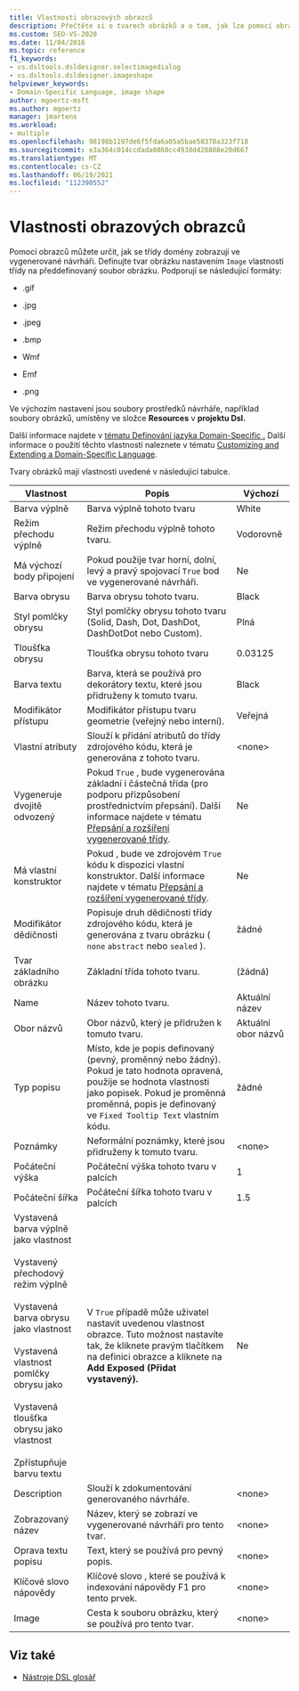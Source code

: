 ```yaml
---
title: Vlastnosti obrazových obrazců
description: Přečtěte si o tvarech obrázků a o tom, jak lze pomocí obrazců určit, jak se třídy domény zobrazují ve vygenerované návrháři.
ms.custom: SEO-VS-2020
ms.date: 11/04/2016
ms.topic: reference
f1_keywords:
- vs.dsltools.dsldesigner.selectimagedialog
- vs.dsltools.dsldesigner.imageshape
helpviewer_keywords:
- Domain-Specific Language, image shape
author: mgoertz-msft
ms.author: mgoertz
manager: jmartens
ms.workload:
- multiple
ms.openlocfilehash: 98198b1197de6f5fda6a05a5bae58378a323f718
ms.sourcegitcommit: e3a364c014ccdada0860cc4930d428808e20d667
ms.translationtype: MT
ms.contentlocale: cs-CZ
ms.lasthandoff: 06/19/2021
ms.locfileid: "112390552"
---
```

# <a name="properties-of-image-shapes"></a>Vlastnosti obrazových obrazců

Pomocí obrazců můžete určit, jak se třídy domény zobrazují ve vygenerované návrháři. Definujte tvar obrázku nastavením `Image` vlastnosti třídy na předdefinovaný soubor obrázku. Podporují se následující formáty:

- .gif

- .jpg

- .jpeg

- .bmp

- Wmf

- Emf

- .png

Ve výchozím nastavení jsou soubory prostředků návrháře, například soubory obrázků, umístěny ve složce **Resources** v **projektu Dsl.**

Další informace najdete v [tématu Definování jazyka Domain-Specific .](../modeling/how-to-define-a-domain-specific-language.md) Další informace o použití těchto vlastností naleznete v tématu [Customizing and Extending a Domain-Specific Language](../modeling/customizing-and-extending-a-domain-specific-language.md).

Tvary obrázků mají vlastnosti uvedené v následující tabulce.

|Vlastnost|Popis|Výchozí|
|-|-|-|
|Barva výplně|Barva výplně tohoto tvaru|White|
|Režim přechodu výplně|Režim přechodu výplně tohoto tvaru.|Vodorovně|
|Má výchozí body připojení|Pokud použije tvar horní, dolní, levý a pravý spojovací `True` bod ve vygenerované návrháři.|Ne|
|Barva obrysu|Barva obrysu tohoto tvaru.|Black|
|Styl pomlčky obrysu|Styl pomlčky obrysu tohoto tvaru (Solid, Dash, Dot, DashDot, DashDotDot nebo Custom).|Plná|
|Tloušťka obrysu|Tloušťka obrysu tohoto tvaru|0.03125|
|Barva textu|Barva, která se používá pro dekorátory textu, které jsou přidruženy k tomuto tvaru.|Black|
|Modifikátor přístupu|Modifikátor přístupu tvaru geometrie (veřejný nebo interní).|Veřejná|
|Vlastní atributy|Slouží k přidání atributů do třídy zdrojového kódu, která je generována z tohoto tvaru.|\<none>|
|Vygeneruje dvojitě odvozený|Pokud `True` , bude vygenerována základní i částečná třída (pro podporu přizpůsobení prostřednictvím přepsání). Další informace najdete v tématu [Přepsání a rozšíření vygenerované třídy](../modeling/overriding-and-extending-the-generated-classes.md).|Ne|
|Má vlastní konstruktor|Pokud , bude ve zdrojovém `True` kódu k dispozici vlastní konstruktor. Další informace najdete v tématu [Přepsání a rozšíření vygenerované třídy](../modeling/overriding-and-extending-the-generated-classes.md).|Ne|
|Modifikátor dědičnosti|Popisuje druh dědičnosti třídy zdrojového kódu, která je generována z tvaru obrázku ( `none` `abstract` nebo `sealed` ).|žádné|
|Tvar základního obrázku|Základní třída tohoto tvaru.|(žádná)|
|Name|Název tohoto tvaru.|Aktuální název|
|Obor názvů|Obor názvů, který je přidružen k tomuto tvaru.|Aktuální obor názvů|
|Typ popisu|Místo, kde je popis definovaný (pevný, proměnný nebo žádný). Pokud je tato hodnota opravená, použije se hodnota vlastnosti jako popisek. Pokud je proměnná proměnná, popis je definovaný ve `Fixed Tooltip Text` vlastním kódu.|žádné|
|Poznámky|Neformální poznámky, které jsou přidruženy k tomuto tvaru.|\<none>|
|Počáteční výška|Počáteční výška tohoto tvaru v palcích|1|
|Počáteční šířka|Počáteční šířka tohoto tvaru v palcích|1.5|
|Vystavená barva výplně jako vlastnost<br /><br /> Vystavený přechodový režim výplně<br /><br /> Vystavená barva obrysu jako vlastnost<br /><br /> Vystavená vlastnost pomlčky obrysu jako<br /><br /> Vystavená tloušťka obrysu jako vlastnost<br /><br /> Zpřístupňuje barvu textu|V `True` případě může uživatel nastavit uvedenou vlastnost obrazce. Tuto možnost nastavíte tak, že kliknete pravým tlačítkem na definici obrazce a kliknete na **Add Exposed (Přidat vystavený).**|Ne|
|Description|Slouží k zdokumentování generovaného návrháře.|\<none>|
|Zobrazovaný název|Název, který se zobrazí ve vygenerované návrháři pro tento tvar.|\<none>|
|Oprava textu popisu|Text, který se používá pro pevný popis.|\<none>|
|Klíčové slovo nápovědy|Klíčové slovo , které se používá k indexování nápovědy F1 pro tento prvek.|\<none>|
|Image|Cesta k souboru obrázku, který se používá pro tento tvar.|\<none>|

## <a name="see-also"></a>Viz také

- [Nástroje DSL glosář](/previous-versions/bb126564(v=vs.100))